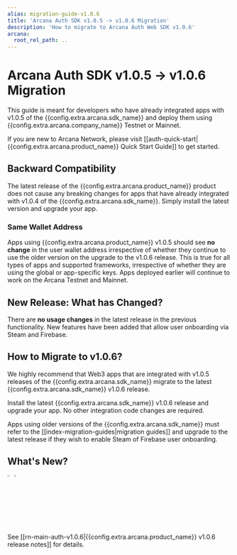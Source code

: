 ```yaml
---
alias: migration-guide-v1.0.6
title: 'Arcana Auth SDK v1.0.5 -> v1.0.6 Migration'
description: 'How to migrate to Arcana Auth Web SDK v1.0.6'
arcana:
  root_rel_path: ..
---
```


# Arcana Auth SDK v1.0.5 -> v1.0.6 Migration

This guide is meant for developers who have already integrated apps with v1.0.5 of the {{config.extra.arcana.sdk_name}} and deploy them using {{config.extra.arcana.company_name}} Testnet or Mainnet.

If you are new to Arcana Network, please visit [[auth-quick-start|{{config.extra.arcana.product_name}} Quick Start Guide]] to get started.

## Backward Compatibility

The latest release of the {{config.extra.arcana.product_name}} product does not cause any breaking changes for apps that have already integrated with v1.0.4 of the {{config.extra.arcana.sdk_name}}. Simply install the latest version and upgrade your app. 

### Same Wallet Address

Apps using {{config.extra.arcana.product_name}} v1.0.5 should see **no change** in the user wallet address irrespective of whether they continue to use the older version on the upgrade to the v1.0.6 release. This is true for all types of apps and supported frameworks, irrespective of whether they are using the global or app-specific keys. Apps deployed earlier will continue to work on the Arcana Testnet and Mainnet. 

## New Release: What has Changed?

There are **no usage changes** in the latest release in the previous functionality. New features have been added that allow user onboarding via Steam and Firebase.

## How to Migrate to v1.0.6?

We highly recommend that Web3 apps that are integrated with v1.0.5 releases of the {{config.extra.arcana.sdk_name}} migrate to the latest {{config.extra.arcana.sdk_name}} v1.0.6 release.

Install the latest {{config.extra.arcana.sdk_name}} v1.0.6 release and upgrade your app. No other integration code changes are required.

Apps using older versions of the {{config.extra.arcana.sdk_name}} must refer to the [[index-migration-guides|migration guides]] and upgrade to the latest release if they wish to enable Steam of Firebase user onboarding.

## What's New?

<img src="/img/icon_new_light.png#only-light" alt="New icon" width="3%" /><img src="/img/icon_new_dark.png#only-dark" alt="New icon" width="3%" />

See [[rn-main-auth-v1.0.6|{{config.extra.arcana.product_name}} v1.0.6 release notes]] for details.
